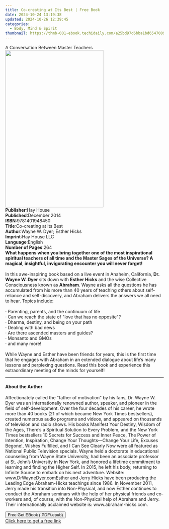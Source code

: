 ```yaml
---
title: Co-creating at Its Best | Free Book
date: 2024-10-24 13:19:38
updated: 2024-10-26 12:39:45
categories:
  - Body, Mind & Spirit
thumbnail: https://thmb-001-ebook.techidaily.com/a25bd97d6bba1bd654700916bb210a0a46292be846d2df874ecf7f8416486b16.jpg
---
```

<main id="book-container">
  <div class="flex flex-col">
    <div class="book-brief flex-1 py-6 px-4 sm:p-6 md:py-10 md:px-8">
      <!-- brief-->
      <div class="book-brief-main">A Conversation Between Master Teachers</div>
    </div>
    <div
      class="book-meta-info flex-1 grid gap-4 col-start-1 col-end-3 row-start-1 sm:mb-6 sm:grid-cols-4 lg:gap-6 lg:col-start-2 lg:row-end-6 lg:row-span-6 lg:mb-0"
    >
      <div
        class="book-meta-info-left place-content-center mt-4 p-4 text-sm leading-6 col-start-2 col-span-2 dark:text-slate-400"
      >
        <img
          class="w-full h-500 object-cover rounded-lg sm:h-255 sm:col-span-2 lg:col-span-full"
          src="https://img-001-ebook.techidaily.com/a4365de26ed93562a88a18f78c15245c22264a41bdc3d289d591344e3b45a92c.jpg"
          alt=""
          width="312"
          height="500"
        />
      </div>
      <div
        class="book-meta-info-right mt-2 col-start-1 row-start-2 col-span-3 self-center"
      >
        <!-- meta data  -->
        <div class="flex flex-col px-4 md:px-8">
          <div class="flex-1">
            <strong>Publisher</strong>:<span class="px-2">Hay House</span>
          </div>
          <div class="flex-1">
            <strong>Published</strong>:<span class="px-2">December 2014</span>
          </div>
          <div class="flex-1">
            <strong>ISBN</strong>:<span class="px-2">9781401948450</span>
          </div>
          <div class="flex-1">
            <strong>Title</strong>:<span class="px-2"
              >Co-creating at Its Best</span
            >
          </div>
          <div class="flex-1">
            <strong>Author</strong>:<span class="px-2"
              >Wayne W. Dyer; Esther Hicks</span
            >
          </div>
          <div class="flex-1">
            <strong>Imprint</strong>:<span class="px-2">Hay House LLC</span>
          </div>
          <div class="flex-1">
            <strong>Language</strong>:<span class="px-2">English</span>
          </div>
          <div class="flex-1">
            <strong>Number of Pages</strong>:<span class="px-2">264</span>
          </div>
        </div>
      </div>
    </div>
    <div class="book-description flex-1 py-6 px-4 sm:p-6 md:py-10 md:px-8">
      <div class="book-description-main">
        <div accordion-content="" id="description">
          <b
            >What happens when you bring together one of the most inspirational
            spiritual teachers of all time and the Master Sages of the Universe?
            A magical, insightful, invigorating encounter you will never
            forget!<br /></b
          ><br />In this awe-inspiring book based on a live event in Anaheim,
          California, <b>Dr. Wayne W. Dyer</b> sits down with
          <b>Esther Hicks</b> and the wise Collective Consciousness known as
          <b>Abraham</b>. Wayne asks all the questions he has accumulated from
          his more than 40 years of teaching others about self-reliance and
          self-discovery, and Abraham delivers the answers we all need to hear.
          Topics include:<br /><br />· Parenting, parents, and the continuum of
          life<br />· Can we reach the state of "love that has no opposite"?<br />·
          Dharma, destiny, and being on your path<br />· Dealing with bad
          news<br />·&nbsp;Are there ascended masters and guides?<br />·
          Monsanto and GMOs<br />· and many more!<br /><br />While Wayne and
          Esther have been friends for years, this is the first time that he
          engages with Abraham in an extended dialogue about life’s many lessons
          and perplexing questions. Read this book and experience this
          extraordinary meeting of the minds for yourself!
        </div>
        <div class="accordion-fader"></div>
      </div>
    </div>
    <div class="book-excerpts flex-1 py-6 px-4 sm:p-6 md:py-10 md:px-8">
      <!-- excerpts-->
      <div class="book-excerpts-main">
        <hr />
        <h4 class="placeholder placeholder-heading">
          <span>About the Author</span>
        </h4>
        <p>
          Affectionately called the "father of motivation" by his fans, Dr.
          Wayne W. Dyer was an internationally renowned author, speaker, and
          pioneer in the field of self-development. Over the four decades of his
          career, he wrote more than 40 books (21 of which became New York Times
          bestsellers), created numerous audio programs and videos, and appeared
          on thousands of television and radio shows. His books Manifest Your
          Destiny, Wisdom of the Ages, There’s a Spiritual Solution to Every
          Problem, and the New York Times bestsellers 10 Secrets for Success and
          Inner Peace, The Power of Intention, Inspiration, Change Your
          Thoughts—Change Your Life, Excuses Begone!, Wishes Fulfilled, and I
          Can See Clearly Now were all featured as National Public Television
          specials. Wayne held a doctorate in educational counseling from Wayne
          State University, had been an associate professor at St. John’s
          University in New York, and honored a lifetime commitment to learning
          and finding the Higher Self. In 2015, he left his body, returning to
          Infinite Source to embark on his next adventure. Website:
          www.DrWayneDyer.comEsther and Jerry Hicks have been producing the
          Leading Edge Abraham-Hicks teachings since 1986. In November 2011,
          Jerry made his transition into Non-Physical, and now Esther continues
          to conduct the Abraham seminars with the help of her physical friends
          and co-workers and, of course, with the Non-Physical help of Abraham
          and Jerry. Their internationally acclaimed website is:
          www.abraham-hicks.com.
        </p>
      </div>
    </div>
    <div
      class="book-about-author flex-1 py-6 px-4 sm:p-6 md:py-10 md:px-8"
    ></div>
    <div class="book-free-get flex-1 py-6 px-4 sm:p-6 md:py-10 md:px-8">
      <button
        id="btn-free-get"
        class="bg-blue-500 hover:bg-blue-700 text-white font-bold py-2 px-4 rounded"
      >
        Free Get EBook (.PDF/.epub)
      </button>
      <div id="countdown-display" class="px-2 text-lg mt-2"></div>
      <a
        id="free-link"
        class="hidden bg-blue-500 hover:bg-blue-700 text-white font-bold py-2 px-4 rounded"
        href="https://www.ebooks.com/en-us/book/138566291/co-creating-at-its-best/wayne-w-dyer/"
        target="_blank"
        >Click here to get a free link</a
      >
    </div>
    <script>
      let countdownTime = 0;
      let countdownInterval = null;
      document
        .getElementById('btn-free-get')
        .addEventListener('click', startCountdown);
      function startCountdown() {
        countdownTime = new Date().getTime() + 60000 * 3;
        countdownInterval = setInterval(updateCountdown, 1000);
        document.getElementById('btn-free-get').disabled = true;
        document
          .getElementById('btn-free-get')
          .classList.add('bg-gray-500', 'cursor-not-allowed');
      }
      function updateCountdown() {
        let currentTime = new Date().getTime();
        let timeLeft = countdownTime - currentTime;
        let secondsLeft = Math.floor(timeLeft / 1000);
        document.getElementById('countdown-display').innerHTML =
          `Remaining time: ${secondsLeft} seconds.`;
        if (secondsLeft <= 0) {
          clearInterval(countdownInterval);
          document.getElementById('btn-free-get').classList.add('hidden');
          document.getElementById('free-link').classList.remove('hidden');
          document.getElementById('countdown-display').innerHTML = '';
        }
      }
    </script>
  </div>
</main>

